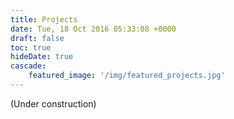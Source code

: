 ```yaml
---
title: Projects
date: Tue, 18 Oct 2016 05:33:08 +0000
draft: false
toc: true
hideDate: true
cascade:
    featured_image: '/img/featured_projects.jpg'
---
```


(Under construction)

